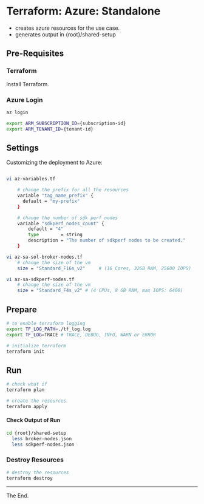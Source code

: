 # Terraform: Azure: Standalone

- creates azure resources for the use case.
- generates output in {root}/shared-setup

## Pre-Requisites

### Terraform

Install Terraform.

### Azure Login

````bash
az login

export ARM_SUBSCRIPTION_ID={subscription-id}
export ARM_TENANT_ID={tenant-id}
````

## Settings

Customizing the deployment to Azure:

````bash

vi az-variables.tf

    # change the prefix for all the resources
    variable "tag_name_prefix" {
      default = "my-prefix"
    }

    # change the number of sdk perf nodes
    variable "sdkperf_nodes_count" {
        default = "4"
        type        = string
        description = "The number of sdkperf nodes to be created."
    }
````

````bash
vi az-sa-sol-broker-nodes.tf
    # change the size of the vm
    size = "Standard_F16s_v2"     # (16 Cores, 32GB RAM, 25600 IOPS)
````

````bash
vi az-sa-sdkperf-nodes.tf
    # change the size of the vm
    size = "Standard_F4s_v2" # (4 CPUs, 8 GB RAM, max IOPS: 6400)
````

## Prepare

````bash
# to enable terraform logging
export TF_LOG_PATH=./tf_log.log
export TF_LOG=TRACE # TRACE, DEBUG, INFO, WARN or ERROR
````

````bash
# initialize terraform
terraform init
````
## Run

````bash
# check what if
terraform plan

# create the resources
terraform apply
````

#### Check Output of Run

````bash
cd {root}/shared-setup
  less broker-nodes.json
  less sdkperf-nodes.json
````

### Destroy Resources

````bash
# destroy the resources
terraform destroy
````

---
The End.
